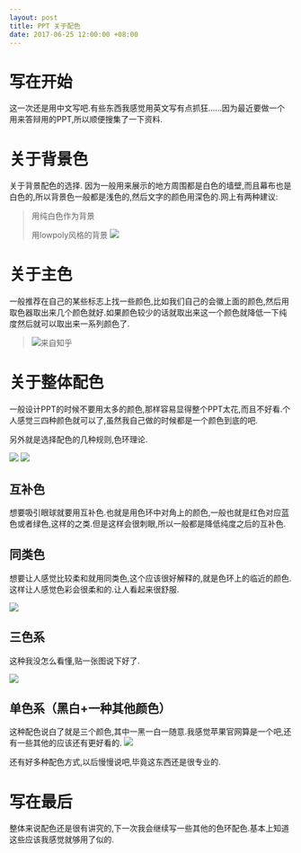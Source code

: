 ```yaml
---
layout: post
title: PPT 关于配色
date: 2017-06-25 12:00:00 +08:00
---
```


# 写在开始
这一次还是用中文写吧.有些东西我感觉用英文写有点抓狂......因为最近要做一个用来答辩用的PPT,所以顺便搜集了一下资料.
# 关于背景色
关于背景配色的选择. 因为一般用来展示的地方周围都是白色的墙壁,而且幕布也是白色的,所以背景色一般都是浅色的,然后文字的颜色用深色的.网上有两种建议:
> 用纯白色作为背景
>
> 用lowpoly风格的背景
> ![](https://pic2.zhimg.com/v2-a361cfe0b80bb0ccbd04b112893778ad_b.png)

# 关于主色
一般推荐在自己的某些标志上找一些颜色,比如我们自己的会徽上面的颜色,然后用取色器取出来几个颜色就好.如果颜色较少的话就取出来这一个颜色就降低一下纯度然后就可以取出来一系列颜色了.
> ![来自知乎](https://pic4.zhimg.com/v2-59b9a911f6b42a528d37b75e07d45f9f_b.png)

# 关于整体配色
一般设计PPT的时候不要用太多的颜色,那样容易显得整个PPT太花,而且不好看.个人感觉三四种颜色就可以了,虽然我自己做的时候都是一个颜色到底的吧.

另外就是选择配色的几种规则,色环理论.

![](http://softlab.sdut.edu.cn/blog/yinjunbo/wp-content/uploads/sites/16/2017/06/色环.jpg)
![](http://softlab.sdut.edu.cn/blog/yinjunbo/wp-content/uploads/sites/16/2017/06/色环2.jpg)

## 互补色
想要吸引眼球就要用互补色.也就是用色环中对角上的颜色,一般也就是红色对应蓝色或者绿色,这样的之类.但是这样会很刺眼,所以一般都是降低纯度之后的互补色.

## 同类色
想要让人感觉比较柔和就用同类色,这个应该很好解释的,就是色环上的临近的颜色.这样让人感觉色彩会很柔和的.让人看起来很舒服.

![](http://softlab.sdut.edu.cn/blog/yinjunbo/wp-content/uploads/sites/16/2017/06/同类色_例子.jpg)

## 三色系
这种我没怎么看懂,贴一张图说下好了.

![](http://softlab.sdut.edu.cn/blog/yinjunbo/wp-content/uploads/sites/16/2017/06/三色系_玉米.jpg)

## 单色系（黑白+一种其他颜色）
这种配色说白了就是三个颜色,其中一黑一白一随意.我感觉苹果官网算是一个吧,还有一些其他的应该还有更好看的.
![](http://softlab.sdut.edu.cn/blog/yinjunbo/wp-content/uploads/sites/16/2017/06/苹果2.jpg)

还有好多种配色方式,以后慢慢说吧,毕竟这东西还是很专业的.

# 写在最后
整体来说配色还是很有讲究的,下一次我会继续写一些其他的色环配色.基本上知道这些应该我感觉就够用了似的.
